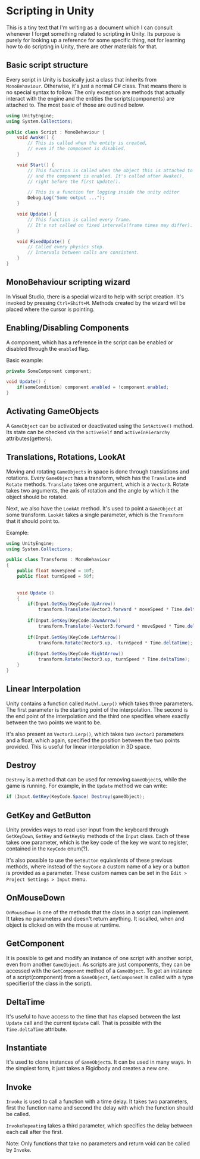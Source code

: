 # Scripting in Unity

This is a tiny text that I'm writing as a document which I can
consult whenever I forget something related to scripting in Unity.
Its purpose is purely for looking up a reference for some specific
thing, not for learning how to do scripting in Unity, there are other
materials for that.

## Basic script structure

Every script in Unity is basically just a class that inherits from
`MonoBehaviour`. Otherwise, it's just a normal C# class. That means
there is no special syntax to follow.
The only exception are methods that actually interact with the engine
and the entities the scripts(components) are attached to.
The most basic of those are outlined below.

```cs
using UnityEngine;
using System.Collections;

public class Script : MonoBehaviour {
    void Awake() {
        // This is called when the entity is created,
        // even if the component is disabled.
    }

    void Start() {
        // This function is called when the object this is attached to enters a scene
        // and the component is enabled. It's called after Awake(),
        // right before the first Update().

        // This is a function for logging inside the unity editor
        Debug.Log("Some output ...");
    }

    void Update() {
        // This function is called every frame.
        // It's not called on fixed intervals(frame times may differ).
    }

    void FixedUpdate() {
        // Called every physics step.
        // Intervals between calls are consistent.
    }
}
```

## MonoBehaviour scripting wizard

In Visual Studio, there is a special wizard
to help with script creation.
It's invoked by pressing `Ctrl+Shift+M`.
Methods created by the wizard will be placed
where the cursor is pointing.

## Enabling/Disabling Components

A component, which has a reference in the script
can be enabled or disabled through the `enabled`
flag.

Basic example:
```cs
private SomeComponent component;

void Update() {
    if(someCondition) component.enabled = !component.enabled;
}

```

## Activating GameObjects

A `GameObject` can be activated or deactivated using the `SetActive()`
method. Its state can be checked via the `activeSelf` and `activeInHierarchy`
attributes(getters).

## Translations, Rotations, LookAt

Moving and rotating `GameObjects` in space is done through translations and rotations.
Every `GameObject` has a transform, which has the `Translate` and `Rotate` methods.
`Translate` takes one argument, which is a `Vector3`. Rotate takes two arguments,
the axis of rotation and the angle by which it the object should be rotated.

Next, we also have the `LookAt` method.
It's used to point a `GameObject` at some transform.
`LookAt` takes a single parameter, which is the `Transform`
that it should point to.

Example:
```cs
using UnityEngine;
using System.Collections;

public class Transforms : MonoBehaviour
{
    public float moveSpeed = 10f;
    public float turnSpeed = 50f;
    
    
    void Update ()
    {
        if(Input.GetKey(KeyCode.UpArrow))
            transform.Translate(Vector3.forward * moveSpeed * Time.deltaTime);
        
        if(Input.GetKey(KeyCode.DownArrow))
            transform.Translate(-Vector3.forward * moveSpeed * Time.deltaTime);
        
        if(Input.GetKey(KeyCode.LeftArrow))
            transform.Rotate(Vector3.up, -turnSpeed * Time.deltaTime);
        
        if(Input.GetKey(KeyCode.RightArrow))
            transform.Rotate(Vector3.up, turnSpeed * Time.deltaTime);
    }
}
```

## Linear Interpolation

Unity contains a function called `Mathf.Lerp()` which takes
three parameters. The first parameter is the starting point of the interpolation.
The second is the end point of the interpolation and the third one
specifies where exactly between the two points we want to be.

It's also present as `Vector3.Lerp()`, which takes two `Vector3` parameters
and a float, which again, specified the position between the two points
provided. This is useful for linear interpolation in 3D space.

## Destroy

`Destroy` is a method that can be used for removing `GameObject`s, while
the game is running. For example, in the `Update` method we can write:

```cs
if (Input.GetKey(KeyCode.Space) Destroy(gameObject);
```

## GetKey and GetButton

Unity provides ways to read user input from the keyboard through
`GetKeyDown`, `GetKey` and `GetKeyUp` methods of the `Input` class.
Each of these takes one parameter, which is the key code of the key
we want to register, contained in the `KeyCode` enum(?).

It's also possible to use the `GetButton` equivalents of these previous
methods, where instead of the `KeyCode` a custom name of a key or a button
is provided as a parameter. 
These custom names can be set in the `Edit > Project Settings > Input` menu.

## OnMouseDown

`OnMouseDown` is one of the methods that the class in a script can implement.
It takes no parameters and doesn't return anything.
It iscalled, when and object is clicked on with the mouse at runtime.

## GetComponent

It is possible to get and modify an instance of one script with another script,
even from another `GameObject`. As scripts are just components, they can be accessed
with the `GetComponent` method of a `GameObject`.
To get an instance of a script(component) from a `GameObject`, `GetComponent`
is called with a type specifier(of the class in the script).

## DeltaTime

It's useful to have access to the time that has elapsed between the last `Update`
call and the current `Update` call. That is possible with the `Time.deltaTime`
attribute.

## Instantiate

It's used to clone instances of `GameObject`s.
It can be used in many ways. In the simplest form, it just takes a Rigidbody and creates a new one.

## Invoke

`Invoke` is used to call a function with a time delay.
It takes two parameters, first the function name and second the delay
with which the function should be called.

`InvokeRepeating` takes a third parameter, which specifies the delay between each call
after the first.

Note: Only functions that take no parameters and return void can be called by `Invoke`.



